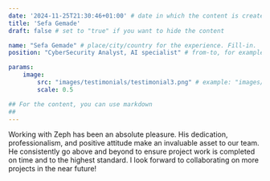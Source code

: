 ```yaml
---
date: '2024-11-25T21:30:46+01:00' # date in which the content is created - defaults to "today"
title: 'Sefa Gemade'
draft: false # set to "true" if you want to hide the content 

name: "Sefa Gemade" # place/city/country for the experience. Fill-in.
position: "CyberSecurity Analyst, AI specialist" # from-to, for example "2022-2024". Fill-in.

params:
    image:
        src: "images/testimonials/testimonial3.png" # example: "images/clients/asgardia.png"
        scale: 0.5

## For the content, you can use markdown
##
---
```


Working with Zeph has been an absolute pleasure. His dedication, professionalism, and positive attitude make an invaluable asset to our team. He consistently go above and beyond to ensure project work is completed on time and to the highest standard. I look forward to collaborating on more projects in the near future!